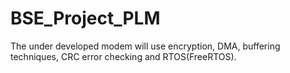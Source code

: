 # BSE_Project_PLM
The under developed modem will use encryption, DMA, buffering techniques, CRC error checking and RTOS(FreeRTOS).

